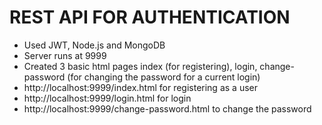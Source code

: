 # REST API FOR AUTHENTICATION

- Used JWT, Node.js and MongoDB
- Server runs at 9999
- Created 3 basic html pages index (for registering), login, change-password (for changing the password for a current login)
- http://localhost:9999/index.html for registering as a user
- http://localhost:9999/login.html for login
- http://localhost:9999/change-password.html to change the password